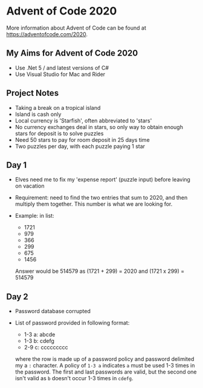 ﻿# Advent of Code 2020

More information about Advent of Code can be found at https://adventofcode.com/2020.

## My Aims for Advent of Code 2020

- Use .Net 5 / and latest versions of C#
- Use Visual Studio for Mac and Rider


## Project Notes

- Taking a break on a tropical island
- Island is cash only
- Local currency is 'Starfish', often abbreviated to 'stars'
- No currency exchanges deal in stars, so only way to obtain enough stars for deposit is to solve puzzles
- Need 50 stars to pay for room deposit in 25 days time
- Two puzzles per day, with each puzzle paying 1 star


## Day 1

- Elves need me to fix my 'expense report' (puzzle input) before leaving on vacation
- Requirement: need to find the two entries that sum to 2020, and then multiply them together. This number is what we are looking for.
- Example: in list:

  - 1721
  - 979
  - 366
  - 299
  - 675
  - 1456

  Answer would be 514579 as (1721 + 299) = 2020 and (1721 x 299) = 514579
  

## Day 2

- Password database corrupted
- List of password provided in following format:

  - 1-3 a: abcde
  - 1-3 b: cdefg
  - 2-9 c: ccccccccc
  
  where the row is made up of a password policy and password delimited my a `:` character. A policy of `1-3 a` indicates `a` must be used 1-3 times in the password. The first and last passwords are valid, but the second one isn't valid as `b` doesn't occur 1-3 times in `cdefg`.
  
  